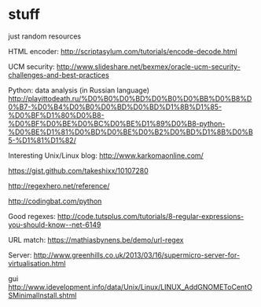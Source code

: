 stuff
=====

just random resources


HTML encoder: http://scriptasylum.com/tutorials/encode-decode.html

UCM security: http://www.slideshare.net/bexmex/oracle-ucm-security-challenges-and-best-practices

Python: data analysis (in Russian language) http://playittodeath.ru/%D0%B0%D0%BD%D0%B0%D0%BB%D0%B8%D0%B7-%D0%B4%D0%B0%D0%BD%D0%BD%D1%8B%D1%85-%D0%BF%D1%80%D0%B8-%D0%BF%D0%BE%D0%BC%D0%BE%D1%89%D0%B8-python-%D0%BE%D1%81%D0%BD%D0%BE%D0%B2%D0%BD%D1%8B%D0%B5-%D1%81%D1%82/

Interesting Unix/Linux blog: http://www.karkomaonline.com/

https://gist.github.com/takeshixx/10107280

http://regexhero.net/reference/

http://codingbat.com/python

Good regexes:
http://code.tutsplus.com/tutorials/8-regular-expressions-you-should-know--net-6149

URL match:
https://mathiasbynens.be/demo/url-regex

Server:
http://www.greenhills.co.uk/2013/03/16/supermicro-server-for-virtualisation.html

gui
http://www.idevelopment.info/data/Unix/Linux/LINUX_AddGNOMEToCentOSMinimalInstall.shtml
